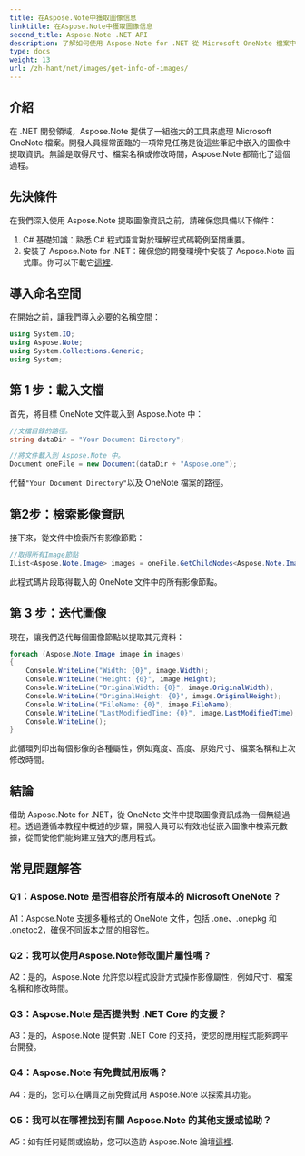 ```yaml
---
title: 在Aspose.Note中獲取圖像信息
linktitle: 在Aspose.Note中獲取圖像信息
second_title: Aspose.Note .NET API
description: 了解如何使用 Aspose.Note for .NET 從 Microsoft OneNote 檔案中提取映像資訊。遵循我們的逐步指南以實現高效開發。
type: docs
weight: 13
url: /zh-hant/net/images/get-info-of-images/
---
```

## 介紹

在 .NET 開發領域，Aspose.Note 提供了一組強大的工具來處理 Microsoft OneNote 檔案。開發人員經常面臨的一項常見任務是從這些筆記中嵌入的圖像中提取資訊。無論是取得尺寸、檔案名稱或修改時間，Aspose.Note 都簡化了這個過程。

## 先決條件

在我們深入使用 Aspose.Note 提取圖像資訊之前，請確保您具備以下條件：

1. C# 基礎知識：熟悉 C# 程式語言對於理解程式碼範例至關重要。
2. 安裝了 Aspose.Note for .NET：確保您的開發環境中安裝了 Aspose.Note 函式庫。你可以下載它[這裡](https://releases.aspose.com/note/net/).

## 導入命名空間

在開始之前，讓我們導入必要的名稱空間：

```csharp
using System.IO;
using Aspose.Note;
using System.Collections.Generic;
using System;
```

## 第 1 步：載入文檔

首先，將目標 OneNote 文件載入到 Aspose.Note 中：

```csharp
//文檔目錄的路徑。
string dataDir = "Your Document Directory";

//將文件載入到 Aspose.Note 中。
Document oneFile = new Document(dataDir + "Aspose.one");
```

代替`"Your Document Directory"`以及 OneNote 檔案的路徑。

## 第2步：檢索影像資訊

接下來，從文件中檢索所有影像節點：

```csharp
//取得所有Image節點
IList<Aspose.Note.Image> images = oneFile.GetChildNodes<Aspose.Note.Image>();
```

此程式碼片段取得載入的 OneNote 文件中的所有影像節點。

## 第 3 步：迭代圖像

現在，讓我們迭代每個圖像節點以提取其元資料：

```csharp
foreach (Aspose.Note.Image image in images)
{
    Console.WriteLine("Width: {0}", image.Width);
    Console.WriteLine("Height: {0}", image.Height);
    Console.WriteLine("OriginalWidth: {0}", image.OriginalWidth);
    Console.WriteLine("OriginalHeight: {0}", image.OriginalHeight);
    Console.WriteLine("FileName: {0}", image.FileName);
    Console.WriteLine("LastModifiedTime: {0}", image.LastModifiedTime);
    Console.WriteLine();
}
```

此循環列印出每個影像的各種屬性，例如寬度、高度、原始尺寸、檔案名稱和上次修改時間。

## 結論

借助 Aspose.Note for .NET，從 OneNote 文件中提取圖像資訊成為一個無縫過程。透過遵循本教程中概述的步驟，開發人員可以有效地從嵌入圖像中檢索元數據，從而使他們能夠建立強大的應用程式。

## 常見問題解答

### Q1：Aspose.Note 是否相容於所有版本的 Microsoft OneNote？

A1：Aspose.Note 支援多種格式的 OneNote 文件，包括 .one、.onepkg 和 .onetoc2，確保不同版本之間的相容性。

### Q2：我可以使用Aspose.Note修改圖片屬性嗎？

A2：是的，Aspose.Note 允許您以程式設計方式操作影像屬性，例如尺寸、檔案名稱和修改時間。

### Q3：Aspose.Note 是否提供對 .NET Core 的支援？

A3：是的，Aspose.Note 提供對 .NET Core 的支持，使您的應用程式能夠跨平台開發。

### Q4：Aspose.Note 有免費試用版嗎？

A4：是的，您可以在購買之前免費試用 Aspose.Note 以探索其功能。

### Q5：我可以在哪裡找到有關 Aspose.Note 的其他支援或協助？

 A5：如有任何疑問或協助，您可以造訪 Aspose.Note 論壇[這裡](https://forum.aspose.com/c/note/28).